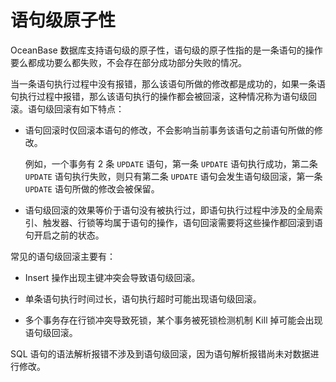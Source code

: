 # 语句级原子性

OceanBase 数据库支持语句级的原子性，语句级的原子性指的是一条语句的操作要么都成功要么都失败，不会存在部分成功部分失败的情况。

当一条语句执行过程中没有报错，那么该语句所做的修改都是成功的，如果一条语句执行过程中报错，那么该语句执行的操作都会被回滚，这种情况称为语句级回滚。语句级回滚有如下特点：

* 语句回滚时仅回滚本语句的修改，不会影响当前事务该语句之前语句所做的修改。

  例如，一个事务有 2 条 `UPDATE` 语句，第一条 `UPDATE` 语句执行成功，第二条 `UPDATE` 语句执行失败，则只有第二条 `UPDATE` 语句会发生语句级回滚，第一条 `UPDATE` 语句所做的修改会被保留。
  
* 语句级回滚的效果等价于语句没有被执行过，即语句执行过程中涉及的全局索引、触发器、行锁等均属于语句的操作，语句回滚需要将这些操作都回滚到语句开启之前的状态。

常见的语句级回滚主要有：

* Insert 操作出现主键冲突会导致语句级回滚。

* 单条语句执行时间过长，语句执行超时可能出现语句级回滚。

* 多个事务存在行锁冲突导致死锁，某个事务被死锁检测机制 Kill 掉可能会出现语句级回滚。

SQL 语句的语法解析报错不涉及到语句级回滚，因为语句解析报错尚未对数据进行修改。
